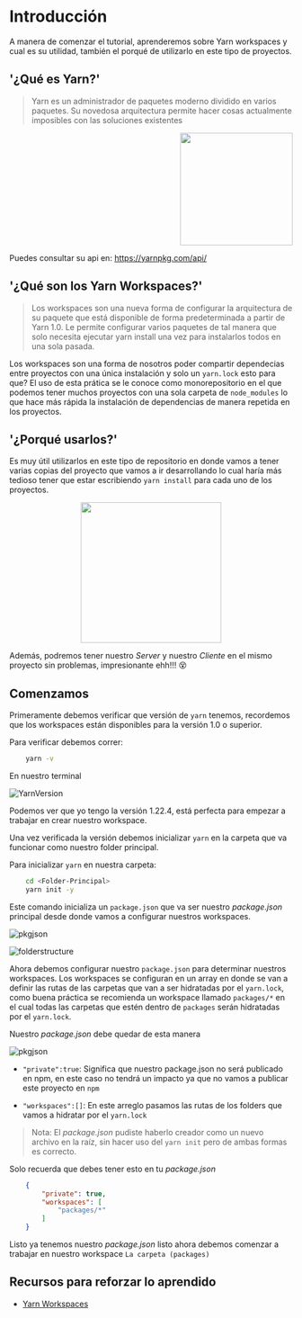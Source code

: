 # Introducción

A manera de comenzar el tutorial, aprenderemos sobre Yarn workspaces y cual es su utilidad, también el porqué de utilizarlo en este tipo de proyectos.

## '¿Qué es Yarn?'

> Yarn es un administrador de paquetes moderno dividido en varios paquetes. Su novedosa arquitectura permite hacer cosas actualmente imposibles con las soluciones existentes

<p align="right">
<img src="https://raw.githubusercontent.com/yarnpkg/assets/master/yarn-kitten-full.png" width=200>
</p>

Puedes consultar su api en: https://yarnpkg.com/api/

## '¿Qué son los Yarn Workspaces?'

> Los workspaces son una nueva forma de configurar la arquitectura de su paquete que está disponible de forma predeterminada a partir de Yarn 1.0. Le permite configurar varios paquetes de tal manera que solo necesita ejecutar yarn install una vez para instalarlos todos en una sola pasada.

Los workspaces son una forma de nosotros poder compartir dependecias entre proyectos con una única instalación y solo un `yarn.lock` esto para que? El uso de esta prática se le conoce como monorepositorio en el que podemos tener muchos proyectos con una sola carpeta de `node_modules` lo que hace más rápida la instalación de dependencias de manera repetida en los proyectos.

## '¿Porqué usarlos?'

Es muy útil utilizarlos en este tipo de repositorio en donde vamos a tener varias copias del proyecto que vamos a ir desarrollando lo cual haría más tedioso tener que estar escribiendo `yarn install` para cada uno de los proyectos.

<p align="center">
<img src="https://media.giphy.com/media/3o6MbhW7Qdx9MWBzhu/giphy.gif" width=250>
</p>

Además, podremos tener nuestro _Server_ y nuestro _Cliente_ en el mismo proyecto sin problemas, impresionante ehh!!! 😵

## Comenzamos

Primeramente debemos verificar que versión de `yarn` tenemos, recordemos que los workspaces están disponibles para la versión 1.0 o superior.

Para verificar debemos correr:

```bash
    yarn -v
```

En nuestro terminal

![YarnVersion](assets/yarnv.PNG)

Podemos ver que yo tengo la versión 1.22.4, está perfecta para empezar a trabajar en crear nuestro workspace.

Una vez verificada la versión debemos inicializar `yarn` en la carpeta que va funcionar como nuestro folder principal.

Para inicializar `yarn` en nuestra carpeta:

```bash
    cd <Folder-Principal>
    yarn init -y
```

Este comando inicializa un `package.json` que va ser nuestro _package.json_ principal desde donde vamos a configurar nuestros workspaces.

![pkgjson](assets/pkgjson.PNG)

![folderstructure](assets/pkgjson2.PNG)

Ahora debemos configurar nuestro `package.json` para determinar nuestros workspaces. Los workspaces se configuran en un array en donde se van a definir las rutas de las carpetas que van a ser hidratadas por el `yarn.lock`, como buena práctica se recomienda un workspace llamado `packages/*` en el cual todas las carpetas que estén dentro de `packages` serán hidratadas por el `yarn.lock`.

Nuestro _package.json_ debe quedar de esta manera

![pkgjson](assets/pkgjson3.PNG)

- `"private":true`: Significa que nuestro package.json no será publicado en npm, en este caso no tendrá un impacto ya que no vamos a publicar este proyecto en `npm`

- `"workspaces":[]`: En este arreglo pasamos las rutas de los folders que vamos a hidratar por el `yarn.lock`

> Nota: El _package.json_ pudiste haberlo creador como un nuevo archivo en la raíz, sin hacer uso del `yarn init` pero de ambas formas es correcto.

Solo recuerda que debes tener esto en tu _package.json_

```json
    {
        "private": true,
        "workspaces": [
            "packages/*"
        ]
    }
```

Listo ya tenemos nuestro _package.json_ listo ahora debemos comenzar a trabajar en nuestro workspace `La carpeta (packages)`

## Recursos para reforzar lo aprendido

- [Yarn Workspaces](https://classic.yarnpkg.com/en/docs/workspaces/)
